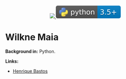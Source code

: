 <p align="center">
    <a href="https://www.linkedin.com/in/wilknemaia/">
        <img src="https://img.shields.io/badge/author-wilknemaia-red.svg" />
    </a>
    <img src="/img/python-logo.svg">
    </a>
</p>

# Wilkne Maia

**Background in:** Python.

**Links:**

* [Henrique Bastos](https://henriquebastos.net/)
